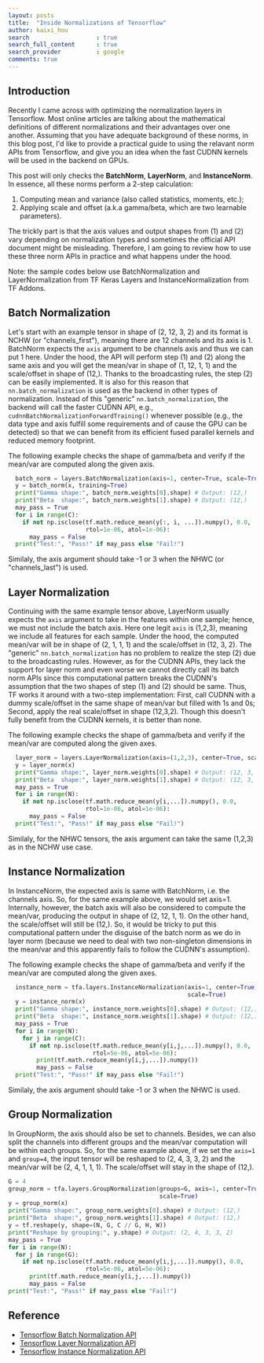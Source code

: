 ```yaml
---
layout: posts
title:  "Inside Normalizations of Tensorflow"
author: kaixi_hou
search                   : true
search_full_content      : true
search_provider          : google
comments: true
---
```

## Introduction
Recently I came across with optimizing the normalization layers in Tensorflow.
Most online articles are talking about the mathematical definitions of different 
normalizations and their advantages over one another. Assuming that you have
adequate background of these norms, in this blog post, I'd like to provide a
practical guide to using the relavant norm APIs from Tensorflow, and give you an
idea when the fast CUDNN kernels will be used in the backend on GPUs.

This post will only checks the **BatchNorm**, **LayerNorm**, and
**InstanceNorm**. In essence, all these norms perform a 2-step calculation:
1. Computing mean and variance (also called statistics, moments, etc.);
2. Applying scale and offset (a.k.a gamma/beta, which are two learnable
parameters).

The trickly part is that the axis values and output
shapes from (1) and (2) vary depending on normalization types and sometimes the
official API document might be misleading. Therefore, I am going to review how
to use these three norm APIs in practice and what happens under the hood.

Note: the sample codes below use BatchNormalization and LayerNormalization from
TF Keras Layers and InstanceNormalization from TF Addons.

## Batch Normalization
Let's start with an example tensor in shape of (2, 12, 3, 2) and its format is
NCHW (or "channels_first"), meaning there are 12 channels and its axis is 1.
BatchNorm expects the `axis` argument to be channels axis and thus we can put 1
here. Under the hood, the API will perform step (1) and (2) along the same axis
and you will get the mean/var in shape of (1, 12, 1, 1) and the scale/offset in
shape of (12,). Thanks to the broadcasting rules, the step (2) can be easily
implemented. It is also for this reason that `nn.batch_normalization` is used as
the backend in other types of normalization.  Instead of this "generic"
`nn.batch_normalization`, the backend will call the faster CUDNN API, e.g.,
`cudnnBatchNormalizationForwardTraining()` whenever possible (e.g., the data
type and axis fulfill some requirements and of cause the GPU can be detected) so
that we can benefit from its efficient fused parallel kernels and reduced memory
footprint.

The following example checks the shape of gamma/beta and verify if the mean/var
are computed along the given axis.
```python
  batch_norm = layers.BatchNormalization(axis=1, center=True, scale=True)
  y = batch_norm(x, training=True)
  print("Gamma shape:", batch_norm.weights[0].shape) # Output: (12,)
  print("Beta  shape:", batch_norm.weights[1].shape) # Output: (12,) 
  may_pass = True
  for i in range(C):
    if not np.isclose(tf.math.reduce_mean(y[:, i, ...]).numpy(), 0.0,
                      rtol=1e-06, atol=1e-06):
      may_pass = False
  print("Test:", "Pass!" if may_pass else "Fail!")
```

Similaly, the axis argument should take -1 or 3 when the NHWC (or
"channels_last") is used.

## Layer Normalization
Continuing with the same example tensor above, LayerNorm usually expects the
`axis` argument to take in the features within one sample; hence, we must not
include the batch axis. Here one legit `axis` is (1,2,3), meaning we include all
features for each sample. Under the hood, the computed mean/var will be in shape
of (2, 1, 1, 1) and the scale/offset in (12, 3, 2). The "generic"
`nn.batch_normalization` has no problem to realize the step (2) due to the
broadcasting rules. However, as for the CUDNN APIs, they lack the support for
layer norm and even worse we cannot directly call its batch norm APIs since this
computational pattern breaks the CUDNN's assumption that the two shapes of step
(1) and (2) should be same. Thus, TF works it around with a two-step
implementation: First, call CUDNN with a dummy scale/offset in the same shape of
mean/var but filled with 1s and 0s; Second, apply the real scale/offset in shape
(12,3,2). Though this doesn't fully benefit from the CUDNN kernels, it is better
than none.

The following example checks the shape of gamma/beta and verify if the mean/var
are computed along the given axes.
```python
  layer_norm = layers.LayerNormalization(axis=(1,2,3), center=True, scale=True)
  y = layer_norm(x)
  print("Gamma shape:", layer_norm.weights[0].shape) # Output: (12, 3, 2)
  print("Beta  shape:", layer_norm.weights[1].shape) # Output: (12, 3, 2)
  may_pass = True
  for i in range(N):
    if not np.isclose(tf.math.reduce_mean(y[i,...]).numpy(), 0.0,
                      rtol=1e-06, atol=1e-06):
      may_pass = False
  print("Test:", "Pass!" if may_pass else "Fail!")
```

Similaly, for the NHWC tensors, the axis argument can take the same (1,2,3) as
in the NCHW use case.

## Instance Normalization
In InstanceNorm, the expected axis is same with BatchNorm, i.e. the
channels axis. So, for the same example above, we would set axis=1. Internally,
however, the batch axis will also be considered to compute the mean/var,
producing the output in shape of (2, 12, 1, 1). On the other hand, the
scale/offset will still be (12,). So, it would be tricky to put this
computational pattern under the disguise of the batch norm as we do in layer
norm (because we need to deal with two non-singleton dimensions in the
mean/var and this apparently fails to follow the CUDNN's assumption).

The following example checks the shape of gamma/beta and verify if the mean/var
are computed along the given axes.
```python
  instance_norm = tfa.layers.InstanceNormalization(axis=1, center=True,
                                                   scale=True)
  y = instance_norm(x)
  print("Gamma shape:", instance_norm.weights[0].shape) # Output: (12,)
  print("Beta  shape:", instance_norm.weights[1].shape) # Output: (12,)
  may_pass = True
  for i in range(N):
    for j in range(C):
      if not np.isclose(tf.math.reduce_mean(y[i,j,...]).numpy(), 0.0,
                        rtol=5e-06, atol=5e-06):
        print(tf.math.reduce_mean(y[i,j,...]).numpy())
        may_pass = False
  print("Test:", "Pass!" if may_pass else "Fail!")
```

Similaly, the axis argument should take -1 or 3 when the NHWC is used.


## Group Normalization
In GroupNorm, the axis should also be set to channels. Besides, we can also
split the channels into different groups and the mean/var
computation will be within each groups. So, for the same example above, if we
set the `axis=1` and `group=4`, the input tensor will be reshaped to
(2, 4, 3, 3, 2) and the mean/var will be (2, 4, 1, 1, 1). The scale/offset will
stay in the shape of (12,).

```python
G = 4
group_norm = tfa.layers.GroupNormalization(groups=G, axis=1, center=True,
                                           scale=True)
y = group_norm(x)
print("Gamma shape:", group_norm.weights[0].shape) # Output: (12,)
print("Beta  shape:", group_norm.weights[1].shape) # Output: (12,)
y = tf.reshape(y, shape=(N, G, C // G, H, W))
print("Reshape by grouping:", y.shape) # Output: (2, 4, 3, 3, 2)
may_pass = True
for i in range(N):
  for j in range(G):
    if not np.isclose(tf.math.reduce_mean(y[i,j,...]).numpy(), 0.0,
                      rtol=5e-06, atol=5e-06):
      print(tf.math.reduce_mean(y[i,j,...]).numpy())
      may_pass = False
print("Test:", "Pass!" if may_pass else "Fail!")
```

## Reference
* [Tensorflow Batch Normalization API](https://www.tensorflow.org/api_docs/python/tf/keras/layers/BatchNormalization)
* [Tensorflow Layer Normalization API](https://www.tensorflow.org/api_docs/python/tf/keras/layers/LayerNormalization)
* [Tensorflow Instance Normalization API](https://www.tensorflow.org/addons/api_docs/python/tfa/layers/InstanceNormalization)

